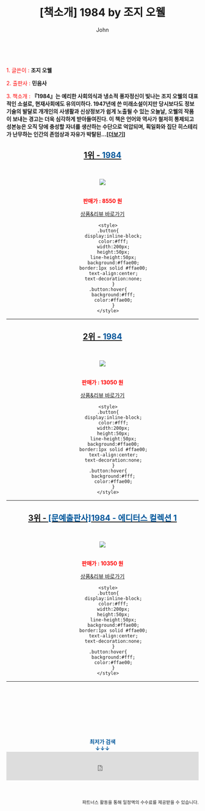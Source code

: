 ﻿---
layout: post
title:  "[책소개] 1984 by 조지 오웰"
author: John
categories: [ 도서 ]
tags: [ 1984, 1984 줄거리, 1984년생 나이, 1984 영화, 1984년, 1984년 500원 동전 가격, 1984년생 띠, 1984 독후감, 1984년 500원 가격, 1984년 100원 가격 ]
image: https://search1.kakaocdn.net/thumb/R120x174.q85/?fname=http%3A%2F%2Ft1.daumcdn.net%2Flbook%2Fimage%2F540843%3Ftimestamp%3D20230126233255 
description: "[책소개] 1984 by 조지 오웰"
toc: true
toc_sticky: true
---

<br>
<p>
<font color='#ff0000'>1. 글쓴이 : </font><b>조지 오웰</b>
<p>
<font color='#ff0000'>2. 출판사 : </font><b>민음사</b>
<p>
<font color='#ff0000'>3. 책소개 : </font><b>『1984』는 예리한 사회의식과 냉소적 풍자정신이 빛나는 조지 오웰의 대표적인 소설로, 현재사회에도 유의미하다. 1947년에 쓴 미래소설이지만 당시보다도 정보 기술의 발달로 개개인의 사생활과 신상정보가 쉽게 노출될 수 있는 오늘날, 오웰의 작품이 보내는 경고는 더욱 심각하게 받아들여진다. 이 책은 언어와 역사가 철저히 통제되고 성본능은 오직 당에 충성할 자녀를 생산하는 수단으로 억압되며, 획일화와 집단 히스테리가 난무하는 인간의 존엄상과 자유가 박탈된...<a href="https://link.coupang.com/re/AFFSDP?lptag=AF7307611&pageKey=7620088&itemId=33330990&vendorItemId=3049183472&traceid=V0-153-3806c1e1d267fecb&requestid=20230308071019368335854&token=31850B%7CGM" target="_blank">[더보기]</a></b>
<p>
    
<center><h2><a href="https://link.coupang.com/re/AFFSDP?lptag=AF7307611&pageKey=7620088&itemId=33330990&vendorItemId=3049183472&traceid=V0-153-3806c1e1d267fecb&requestid=20230308071019368335854&token=31850B%7CGM" target="_blank"><b>1위 - <font color='#01579B'>1984</font></b></a></h2><br>

<a href="https://link.coupang.com/re/AFFSDP?lptag=AF7307611&pageKey=7620088&itemId=33330990&vendorItemId=3049183472&traceid=V0-153-3806c1e1d267fecb&requestid=20230308071019368335854&token=31850B%7CGM" target="_blank"><img src="https://static.coupangcdn.com/image/vendor_inventory/00cf/4877b4460fbcce6f9d31d8d0b3f39fce2f5764809b876add306018b34a3c.jpg"></a><br><br>

<b><font color='#ff0000'>판매가 : 8550 원</font></b><br>

<a href="https://link.coupang.com/re/AFFSDP?lptag=AF7307611&pageKey=7620088&itemId=33330990&vendorItemId=3049183472&traceid=V0-153-3806c1e1d267fecb&requestid=20230308071019368335854&token=31850B%7CGM" target="_blank" class="button">상품&리뷰 바로가기</a><p>

        <style>
        .button{
            display:inline-block;
            color:#fff;
            width:200px;
            height:50px;
            line-height:50px;
            background:#ffae00;
            border:1px solid #ffae00;
            text-align:center;
            text-decoration:none;
            }
        .button:hover{
            background:#fff;
            color:#ffae00;
            }
        </style>

<hr>

<center><h2><a href="https://link.coupang.com/re/AFFSDP?lptag=AF7307611&pageKey=2360546228&itemId=4098039501&vendorItemId=72082006101&traceid=V0-153-9c922d25e066be4a&requestid=20230308071019368335854&token=31850B%7CGM" target="_blank"><b>2위 - <font color='#01579B'>1984</font></b></a></h2><br>

<a href="https://link.coupang.com/re/AFFSDP?lptag=AF7307611&pageKey=2360546228&itemId=4098039501&vendorItemId=72082006101&traceid=V0-153-9c922d25e066be4a&requestid=20230308071019368335854&token=31850B%7CGM" target="_blank"><img src="https://static.coupangcdn.com/image/vendor_inventory/6f51/0f102c48a9d523aaf84c3b87f989da403e0ea830ba81fd2791aa6067682d.jpg"></a><br><br>

<b><font color='#ff0000'>판매가 : 13050 원</font></b><br>

<a href="https://link.coupang.com/re/AFFSDP?lptag=AF7307611&pageKey=2360546228&itemId=4098039501&vendorItemId=72082006101&traceid=V0-153-9c922d25e066be4a&requestid=20230308071019368335854&token=31850B%7CGM" target="_blank" class="button">상품&리뷰 바로가기</a><p>

        <style>
        .button{
            display:inline-block;
            color:#fff;
            width:200px;
            height:50px;
            line-height:50px;
            background:#ffae00;
            border:1px solid #ffae00;
            text-align:center;
            text-decoration:none;
            }
        .button:hover{
            background:#fff;
            color:#ffae00;
            }
        </style>

<hr>

<center><h2><a href="https://link.coupang.com/re/AFFSDP?lptag=AF7307611&pageKey=6475710244&itemId=14152657288&vendorItemId=81341339120&traceid=V0-153-13f980799a598f54&requestid=20230308071019368335854&token=31850B%7CGM" target="_blank"><b>3위 - <font color='#01579B'>[문예출판사]1984 - 에디터스 컬렉션 1</font></b></a></h2><br>

<a href="https://link.coupang.com/re/AFFSDP?lptag=AF7307611&pageKey=6475710244&itemId=14152657288&vendorItemId=81341339120&traceid=V0-153-13f980799a598f54&requestid=20230308071019368335854&token=31850B%7CGM" target="_blank"><img src="https://static.coupangcdn.com/image/vendor_inventory/1227/1547fbb3689c2ac1f0695c3ec9ccdeda80c9e1d4a879e38340dbf8ed22ec.jpg"></a><br><br>

<b><font color='#ff0000'>판매가 : 10350 원</font></b><br>

<a href="https://link.coupang.com/re/AFFSDP?lptag=AF7307611&pageKey=6475710244&itemId=14152657288&vendorItemId=81341339120&traceid=V0-153-13f980799a598f54&requestid=20230308071019368335854&token=31850B%7CGM" target="_blank" class="button">상품&리뷰 바로가기</a><p>

        <style>
        .button{
            display:inline-block;
            color:#fff;
            width:200px;
            height:50px;
            line-height:50px;
            background:#ffae00;
            border:1px solid #ffae00;
            text-align:center;
            text-decoration:none;
            }
        .button:hover{
            background:#fff;
            color:#ffae00;
            }
        </style>

<hr>

<br><br><br><br><br><br><br>
<center><b><font color='#01579B' size='medium'>최저가 검색<br>
↓↓↓</font></b></center>
<center><iframe src="https://coupa.ng/b1Tbjx" width="100%" height="75" frameborder="0" scrolling="no" referrerpolicy="unsafe-url"></iframe></center>
<br><br>
<p>
<small>
    <div align="right">파트너스 활동을 통해 일정액의 수수료를 제공받을 수 있습니다.</div>
</small>
</p>
